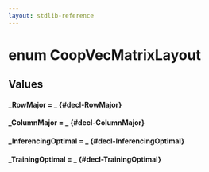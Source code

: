 ```yaml
---
layout: stdlib-reference
---
```


# enum CoopVecMatrixLayout

## Values 

#### _RowMajor = _ {#decl-RowMajor}
#### _ColumnMajor = _ {#decl-ColumnMajor}
#### _InferencingOptimal = _ {#decl-InferencingOptimal}
#### _TrainingOptimal = _ {#decl-TrainingOptimal}
